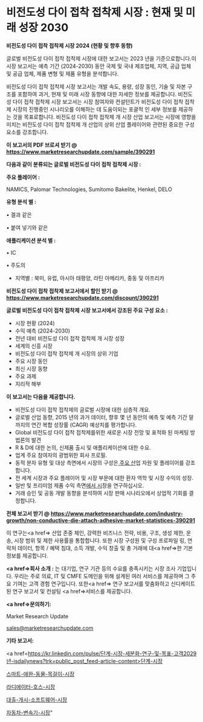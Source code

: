 # 비전도성 다이 접착 접착제 시장 : 현재 및 미래 성장 2030

<strong>비전도성 다이 접착 접착제 시장 2024 (현황 및 향후 동향)</strong>

글로벌 비전도성 다이 접착 접착제 시장에 대한 보고서는 2023 년을 기준으로합니다.이 시장 보고서는 예측 기간 (2024-2030) 동안 국제 및 국내 제조업체, 지역, 공급 업체 및 공급 업체, 제품 변형 및 제품 유형을 분석합니다.

비전도성 다이 접착 접착제 시장 보고서는 개발 속도, 용량, 성장 동인, 기술 및 자본 구조를 포함하여 과거, 현재 및 미래 시장 동향에 대한 자세한 정보를 제공합니다. 비전도성 다이 접착 접착제 시장 보고서는 시장 참여자와 컨설턴트가 비전도성 다이 접착 접착제 시장의 진행중인 시나리오를 이해하는 데 도움이되는 포괄적 인 세부 정보를 제공하는 것을 목표로합니다. 비전도성 다이 접착 접착제 개 시장 산업 보고서는 시장에 영향을 미치는 비전도성 다이 접착 접착제 개 산업의 상위 산업 플레이어와 관련된 중요한 구성 요소를 강조합니다.



<strong>이 보고서의 PDF 브로셔 받기 @ <a href=https://www.marketresearchupdate.com/sample/390291>https://www.marketresearchupdate.com/sample/390291</a></strong>



<strong>다음과 같이 분류되는 글로벌 비전도성 다이 접착 접착제 시장 :</strong>



<strong>주요 플레이어 :</strong>

NAMICS, Palomar Technologies, Sumitomo Bakelite, Henkel, DELO



<strong>유형 분석 별 :</strong>

• 겔과 같은

• 붙여 넣기와 같은



<strong>애플리케이션 분석 별 :</strong>

• IC

• 주도의

<ul>
  <li>지역별 : 북미, 유럽, 아시아 태평양, 라틴 아메리카, 중동 및 아프리카</li>
</ul>


<strong>비전도성 다이 접착 접착제 보고서에서 할인 받기 @ <a href=https://www.marketresearchupdate.com/discount/390291>https://www.marketresearchupdate.com/discount/390291</a></strong>



<strong>글로벌 비전도성 다이 접착 접착제 시장 보고서에서 강조된 주요 구성 요소 :</strong>
<ul>
  <li>시장 현황 (2024)</li>
  <li>수익 예측 (2024-2030)</li>
  <li>전년 대비 비전도성 다이 접착 접착제 개 시장 성장</li>
  <li>세계의 신흥 시장</li>
  <li>비전도성 다이 접착 접착제 개 시장의 상위 기업</li>
  <li>주요 시장 동인</li>
  <li>최신 시장 동향</li>
  <li>주요 과제</li>
  <li>지리적 해부</li>
</ul>


<strong>이 보고서는 다음을 제공합니다.</strong>
<ul>
  <li>비전도성 다이 접착 접착제의 글로벌 시장에 대한 심층적 개요.</li>
  <li>글로벌 산업 동향, 2015 년의 과거 데이터, 향후 몇 년 동안의 예측 및 예측 기간 말까지의 연간 복합 성장률 (CAGR) 예상치를 평가합니다.</li>
  <li>Global 비전도성 다이 접착 접착제를위한 새로운 시장 전망 및 표적화 된 마케팅 방법론의 발견</li>
  <li>R &amp; D에 대한 논의, 신제품 출시 및 애플리케이션에 대한 수요.</li>
  <li>업계 주요 참여자의 광범위한 회사 프로필.</li>
  <li>동적 분자 유형 및 대상 측면에서 시장의 구성은<a href=> 주요 산</a>업 자원 및 플레이어를 강조합니다.</li>
  <li>전 세계 시장과 주요 플레이어 및 시장 부문에 대한 환자 역학 및 시장 수익의 성장.</li>
  <li>일반 및 프리미엄 제품 수익 측면<a href=>에서 시</a>장을 연구하십시오.</li>
  <li>거래 승인 및 공동 개발 동향을 분석하여 시장 판매 시나리오에서 상업적 기회를 결정합니다.</li>
</ul>



<strong>전체 보고서 받기 @ <a href=https://www.marketresearchupdate.com/industry-growth/non-conductive-die-attach-adhesive-market-statistices-390291>https://www.marketresearchupdate.com/industry-growth/non-conductive-die-attach-adhesive-market-statistices-390291</a></strong>

이 연구는<a href=> 산업 존중</a> 체인, 강력한 비즈니스 전략, 비용, 구조, 생성 제한, 운송, 시장 범위 및 제한 사용률을 통합합니다. 또한 시장 구성원 및 구성 프로파일 링, 연락처 데이터, 항목 / 혜택 침대, 소득 개발, 수익 창출 및 총 거래에 대<a href=>한 기본 </a>정보를 제공합니다.



<strong><a href=>회사 소</a>개 :</strong>
는 대기업, 연구 기관 등의 수요를 충족시키는 시장 조사 기업입니다. 우리는 주로 의료, IT 및 CMFE 도메인을 위해 설계된 여러 서비스를 제공하며 그 주요 기여는 고객 경험 연구입니다. 또한<a href=> 연구 보</a>고서를 맞춤화하고 신디케이트 된 연구 보고서 및 컨설팅 <a href=>서비스</a>를 제공합니다.



<strong><a href=>문의하기:</a></strong>

Market Research Update

sales@marketresearchupdate.com



<strong>기타 보고서:</strong>

<a href=https://kr.linkedin.com/pulse/단계-시장-세분화-연구-및-목표-고객2029년-isdailynews?trk=public_post_feed-article-content>단계-시장</a>

<a href=https://www.linkedin.com/pulse/스마트-애완-동물-목걸이-시장-동향-및-성장-전망-consumer-connection-chronicles-24-/>스마트-애완-동물-목걸이-시장</a>

<a href=https://www.linkedin.com/pulse/라디에이터-호스-시장-규모-및-성장-2023-data-dive-diaries-24-analysis-d9s1f/>라디에이터-호스-시장</a>

<a href=https://www.linkedin.com/pulse/대출-개시-소프트웨어-시장-세분화-연구-및-목표-고객2029년-trsrf/>대출-개시-소프트웨어-시장</a>

<a href=https://www.linkedin.com/pulse/자동차-변속기-시장-진입-전략-및-위험-평가2030년-market-matrix-musings-analysis-dncmc/>자동차-변속기-시장</a>"
